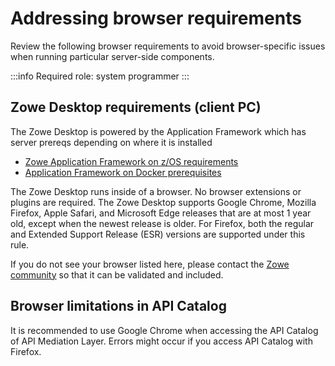 # Addressing browser requirements

Review the following browser requirements to avoid browser-specific issues when running particular server-side components.

:::info Required role: system programmer
:::

## Zowe Desktop requirements (client PC)

The Zowe Desktop is powered by the Application Framework which has server prereqs depending on where it is installed

- [Zowe Application Framework on z/OS requirements](#zowe-application-framework-on-zos-requirements)
- [Application Framework on Docker prerequisites](#docker-requirements-host)

The Zowe Desktop runs inside of a browser. No browser extensions or plugins are required.
The Zowe Desktop supports Google Chrome, Mozilla Firefox, Apple Safari, and Microsoft Edge releases that are at most 1 year old, except when the newest release is older. For Firefox, both the regular and Extended Support Release (ESR) versions are supported under this rule.

If you do not see your browser listed here, please contact the [Zowe community](https://github.com/zowe/community/blob/master/README.md#slack) so that it can be validated and included.

## Browser limitations in API Catalog

It is recommended to use Google Chrome when accessing the API Catalog of API Mediation Layer. Errors might occur if you access API Catalog with Firefox. 
